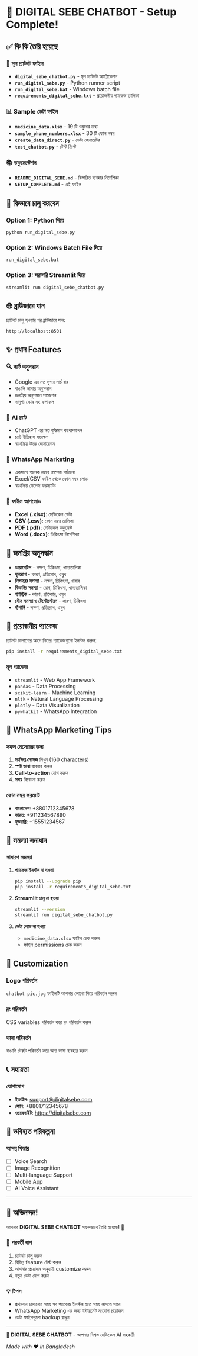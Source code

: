 # 🎉 DIGITAL SEBE CHATBOT - Setup Complete!

## ✅ কি কি তৈরি হয়েছে

### 🏥 মূল চ্যাটবট ফাইল
- **`digital_sebe_chatbot.py`** - মূল চ্যাটবট অ্যাপ্লিকেশন
- **`run_digital_sebe.py`** - Python runner script
- **`run_digital_sebe.bat`** - Windows batch file
- **`requirements_digital_sebe.txt`** - প্রয়োজনীয় প্যাকেজ তালিকা

### 📊 Sample ডেটা ফাইল
- **`medicine_data.xlsx`** - 19 টি ওষুধের তথ্য
- **`sample_phone_numbers.xlsx`** - 30 টি ফোন নম্বর
- **`create_data_direct.py`** - ডেটা জেনারেটর
- **`test_chatbot.py`** - টেস্ট স্ক্রিপ্ট

### 📚 ডকুমেন্টেশন
- **`README_DIGITAL_SEBE.md`** - বিস্তারিত ব্যবহার নির্দেশিকা
- **`SETUP_COMPLETE.md`** - এই ফাইল

## 🚀 কিভাবে চালু করবেন

### Option 1: Python দিয়ে
```bash
python run_digital_sebe.py
```

### Option 2: Windows Batch File দিয়ে
```bash
run_digital_sebe.bat
```

### Option 3: সরাসরি Streamlit দিয়ে
```bash
streamlit run digital_sebe_chatbot.py
```

## 🌐 ব্রাউজারে যান
চ্যাটবট চালু হওয়ার পর ব্রাউজারে যান:
```
http://localhost:8501
```

## ✨ প্রধান Features

### 🔍 স্মার্ট অনুসন্ধান
- Google এর মত সুন্দর সার্চ বার
- বাঙালি ভাষায় অনুসন্ধান
- জনপ্রিয় অনুসন্ধান সাজেশন
- সাদৃশ্য স্কোর সহ ফলাফল

### 💬 AI চ্যাট
- ChatGPT এর মত বুদ্ধিমান কথোপকথন
- চ্যাট ইতিহাস সংরক্ষণ
- স্বয়ংক্রিয় উত্তর জেনারেশন

### 📱 WhatsApp Marketing
- একসাথে অনেক নম্বরে মেসেজ পাঠানো
- Excel/CSV ফাইল থেকে ফোন নম্বর লোড
- স্বয়ংক্রিয় মেসেজ ফরম্যাটিং

### 📁 ফাইল আপলোড
- **Excel (.xlsx)**: মেডিকেল ডেটা
- **CSV (.csv)**: ফোন নম্বর তালিকা
- **PDF (.pdf)**: মেডিকেল ডকুমেন্ট
- **Word (.docx)**: চিকিৎসা নির্দেশিকা

## 🎯 জনপ্রিয় অনুসন্ধান

- **ডায়াবেটিস** - লক্ষণ, চিকিৎসা, খাদ্যতালিকা
- **হৃদরোগ** - কারণ, প্রতিরোধ, ওষুধ
- **লিভারের সমস্যা** - লক্ষণ, চিকিৎসা, খাবার
- **কিডনির সমস্যা** - রোগ, চিকিৎসা, খাদ্যতালিকা
- **গ্যাস্ট্রিক** - কারণ, প্রতিকার, ওষুধ
- **যৌন সমস্যা ও টেস্টোস্টেরন** - কারণ, চিকিৎসা
- **হাঁপানি** - লক্ষণ, প্রতিরোধ, ওষুধ

## 🔧 প্রয়োজনীয় প্যাকেজ

চ্যাটবট চালানোর আগে নিচের প্যাকেজগুলো ইনস্টল করুন:

```bash
pip install -r requirements_digital_sebe.txt
```

### মূল প্যাকেজ
- `streamlit` - Web App Framework
- `pandas` - Data Processing
- `scikit-learn` - Machine Learning
- `nltk` - Natural Language Processing
- `plotly` - Data Visualization
- `pywhatkit` - WhatsApp Integration

## 📱 WhatsApp Marketing Tips

### সফল মেসেজের জন্য
1. **সংক্ষিপ্ত মেসেজ** লিখুন (160 characters)
2. **স্পষ্ট ভাষা** ব্যবহার করুন
3. **Call-to-action** যোগ করুন
4. **সময়** বিবেচনা করুন

### ফোন নম্বর ফরম্যাট
- **বাংলাদেশ**: +8801712345678
- **ভারত**: +911234567890
- **যুক্তরাষ্ট্র**: +15551234567

## 🐛 সমস্যা সমাধান

### সাধারণ সমস্যা
1. **প্যাকেজ ইনস্টল না হওয়া**
   ```bash
   pip install --upgrade pip
   pip install -r requirements_digital_sebe.txt
   ```

2. **Streamlit চালু না হওয়া**
   ```bash
   streamlit --version
   streamlit run digital_sebe_chatbot.py
   ```

3. **ডেটা লোড না হওয়া**
   - `medicine_data.xlsx` ফাইল চেক করুন
   - ফাইল permissions চেক করুন

## 🎨 Customization

### Logo পরিবর্তন
`chatbot pic.jpg` ফাইলটি আপনার লোগো দিয়ে পরিবর্তন করুন

### রং পরিবর্তন
CSS variables পরিবর্তন করে রং পরিবর্তন করুন

### ভাষা পরিবর্তন
বাঙালি টেক্সট পরিবর্তন করে অন্য ভাষা ব্যবহার করুন

## 📞 সহায়তা

### যোগাযোগ
- **ইমেইল**: support@digitalsebe.com
- **ফোন**: +8801712345678
- **ওয়েবসাইট**: https://digitalsebe.com

## 🚀 ভবিষ্যত পরিকল্পনা

### আসন্ন ফিচার
- [ ] Voice Search
- [ ] Image Recognition
- [ ] Multi-language Support
- [ ] Mobile App
- [ ] AI Voice Assistant

---

## 🎊 অভিনন্দন!

আপনার **DIGITAL SEBE CHATBOT** সফলভাবে তৈরি হয়েছে! 🎉

### 🎯 পরবর্তী ধাপ
1. চ্যাটবট চালু করুন
2. বিভিন্ন feature টেস্ট করুন
3. আপনার প্রয়োজন অনুযায়ী customize করুন
4. নতুন ডেটা যোগ করুন

### 💡 টিপস
- প্রথমবার চালানোর সময় সব প্যাকেজ ইনস্টল হতে সময় লাগতে পারে
- WhatsApp Marketing এর জন্য ইন্টারনেট সংযোগ প্রয়োজন
- ডেটা ফাইলগুলো backup রাখুন

---

**🏥 DIGITAL SEBE CHATBOT** - আপনার বিশ্বস্ত মেডিকেল AI সহকারী

*Made with ❤️ in Bangladesh*
